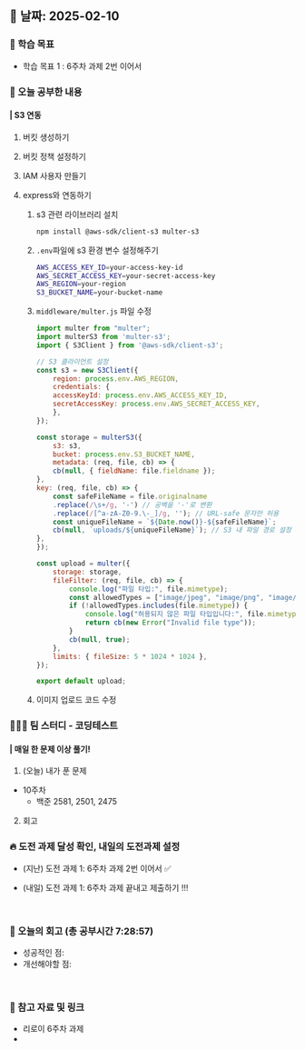 ## 📅 날짜: 2025-02-10


### 💬 학습 목표

- 학습 목표 1 : 6주차 과제 2번 이어서


### 📒 오늘 공부한 내용
#### | S3 연동

1. 버킷 생성하기
2. 버킷 정책 설정하기
3. IAM 사용자 만들기 
4. express와 연동하기

    1. s3 관련 라이브러리 설치

        ```bash
        npm install @aws-sdk/client-s3 multer-s3
        ```
    2. `.env`파일에 s3 환경 변수 설정해주기

        ```bash
        AWS_ACCESS_KEY_ID=your-access-key-id
        AWS_SECRET_ACCESS_KEY=your-secret-access-key
        AWS_REGION=your-region
        S3_BUCKET_NAME=your-bucket-name
        ```
    3. `middleware/multer.js` 파일 수정

        ```javascript
        import multer from "multer";
        import multerS3 from 'multer-s3';
        import { S3Client } from '@aws-sdk/client-s3';

        // S3 클라이언트 설정
        const s3 = new S3Client({
            region: process.env.AWS_REGION,
            credentials: {
            accessKeyId: process.env.AWS_ACCESS_KEY_ID,
            secretAccessKey: process.env.AWS_SECRET_ACCESS_KEY,
            },
        });

        const storage = multerS3({
            s3: s3,
            bucket: process.env.S3_BUCKET_NAME,
            metadata: (req, file, cb) => {
            cb(null, { fieldName: file.fieldname });
        },
        key: (req, file, cb) => {
            const safeFileName = file.originalname
            .replace(/\s+/g, '-') // 공백을 '-'로 변환
            .replace(/[^a-zA-Z0-9.\-_]/g, ''); // URL-safe 문자만 허용
            const uniqueFileName = `${Date.now()}-${safeFileName}`;
            cb(null, `uploads/${uniqueFileName}`); // S3 내 파일 경로 설정
        },
        });

        const upload = multer({
            storage: storage,
            fileFilter: (req, file, cb) => {
                console.log("파일 타입:", file.mimetype);
                const allowedTypes = ["image/jpeg", "image/png", "image/gif"];
                if (!allowedTypes.includes(file.mimetype)) {
                    console.log("허용되지 않은 파일 타입입니다:", file.mimetype);
                    return cb(new Error("Invalid file type"));
                }
                cb(null, true);
            },
            limits: { fileSize: 5 * 1024 * 1024 },
        });

        export default upload;
        ```
    
    4. 이미지 업로드 코드 수정


### 🧑‍🧒‍🧒 팀 스터디 - 코딩테스트
#### | 매일 한 문제 이상 풀기!

1. (오늘) 내가 푼 문제

- 10주차
    - 백준 2581, 2501, 2475

2. 회고

    


### 🔥 도전 과제 달성 확인, 내일의 도전과제 설정
- (지난) 도전 과제 1: 6주차 과제 2번 이어서 ✅

- (내일) 도전 과제 1: 6주차 과제 끝내고 제출하기 !!!

<br/>

### 💭 오늘의 회고 (총 공부시간 7:28:57)
- 성공적인 점: <br/>
- 개선해야할 점: <br/>

<br/>

### 📁 참고 자료 및 링크
- 리로이 6주차 과제
- 